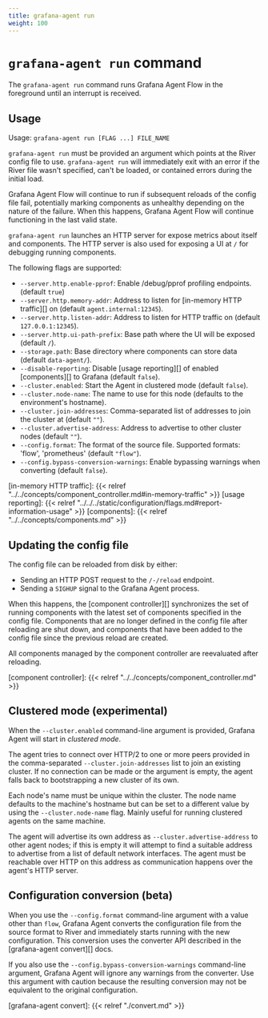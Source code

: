```yaml
---
title: grafana-agent run
weight: 100
---
```


# `grafana-agent run` command

The `grafana-agent run` command runs Grafana Agent Flow in the foreground until an
interrupt is received.

## Usage

Usage: `grafana-agent run [FLAG ...] FILE_NAME`

`grafana-agent run` must be provided an argument which points at the River config file
to use. `grafana-agent run` will immediately exit with an error if the River file
wasn't specified, can't be loaded, or contained errors during the initial load.

Grafana Agent Flow will continue to run if subsequent reloads of the config
file fail, potentially marking components as unhealthy depending on the nature
of the failure. When this happens, Grafana Agent Flow will continue functioning
in the last valid state.

`grafana-agent run` launches an HTTP server for expose metrics about itself and
components. The HTTP server is also used for exposing a UI at `/` for debugging
running components.

The following flags are supported:

* `--server.http.enable-pprof`: Enable /debug/pprof profiling endpoints. (default `true`)
* `--server.http.memory-addr`: Address to listen for [in-memory HTTP traffic][] on
  (default `agent.internal:12345`).
* `--server.http.listen-addr`: Address to listen for HTTP traffic on (default `127.0.0.1:12345`).
* `--server.http.ui-path-prefix`: Base path where the UI will be exposed (default `/`).
* `--storage.path`: Base directory where components can store data (default `data-agent/`).
* `--disable-reporting`: Disable [usage reporting][] of enabled [components][] to Grafana (default `false`).
* `--cluster.enabled`: Start the Agent in clustered mode (default `false`).
* `--cluster.node-name`: The name to use for this node (defaults to the environment's hostname).
* `--cluster.join-addresses`: Comma-separated list of addresses to join the cluster at (default `""`).
* `--cluster.advertise-address`: Address to advertise to other cluster nodes (default `""`).
* `--config.format`: The format of the source file. Supported formats: 'flow', 'prometheus' (default `"flow"`).
* `--config.bypass-conversion-warnings`: Enable bypassing warnings when converting (default `false`).

[in-memory HTTP traffic]: {{< relref "../../concepts/component_controller.md#in-memory-traffic" >}}
[usage reporting]: {{< relref "../../../static/configuration/flags.md#report-information-usage" >}}
[components]: {{< relref "../../concepts/components.md" >}}

## Updating the config file

The config file can be reloaded from disk by either:

* Sending an HTTP POST request to the `/-/reload` endpoint.
* Sending a `SIGHUP` signal to the Grafana Agent process.

When this happens, the [component controller][] synchronizes the set of running
components with the latest set of components specified in the config file.
Components that are no longer defined in the config file after reloading are
shut down, and components that have been added to the config file since the
previous reload are created.

All components managed by the component controller are reevaluated after
reloading.

[component controller]: {{< relref "../../concepts/component_controller.md" >}}

## Clustered mode (experimental)

When the `--cluster.enabled` command-line argument is provided, Grafana Agent will
start in _clustered mode_.

The agent tries to connect over HTTP/2 to one or more peers provided in the
comma-separated `--cluster.join-addresses` list to join an existing cluster.
If no connection can be made or the argument is empty, the agent falls back to
bootstrapping a new cluster of its own.

Each node's name must be unique within the cluster. The node name defaults to
the machine's hostname but can be set to a different value by using the
`--cluster.node-name` flag. Mainly useful for running clustered agents on the
same machine.

The agent will advertise its own address as `--cluster.advertise-address` to
other agent nodes; if this is empty it will attempt to find a suitable address
to advertise from a list of default network interfaces. The agent must be
reachable over HTTP on this address as communication happens over the agent's
HTTP server.

## Configuration conversion (beta)

When you use the `--config.format` command-line argument with a value
other than `flow`, Grafana Agent converts the configuration file from
the source format to River and immediately starts running with the new
configuration. This conversion uses the converter API described in the
[grafana-agent convert][] docs.

If you also use the `--config.bypass-conversion-warnings` command-line argument,
Grafana Agent will ignore any warnings from the converter. Use this
argument with caution because the resulting conversion may not be equivalent
to the original configuration.

[grafana-agent convert]: {{< relref "./convert.md" >}}